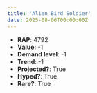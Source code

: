 ```yaml
---
title: 'Alien Bird Soldier'
date: 2025-08-06T00:00:00Z
---
```

- **RAP**: 4792
- **Value**: -1
- **Demand level**: -1
- **Trend**: -1
- **Projected?**: True
- **Hyped?**: True
- **Rare?**: True
